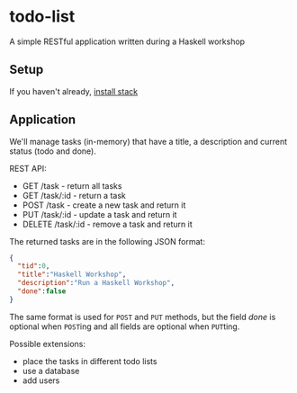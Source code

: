 # todo-list
A simple RESTful application written during a Haskell workshop

## Setup
If you haven't already, [install stack](https://haskell-lang.org/get-started)

## Application
We'll manage tasks (in-memory) that have a title, a description and current status (todo and done).

REST API:
* GET    /task - return all tasks
* GET    /task/:id - return a task
* POST   /task - create a new task and return it
* PUT    /task/:id - update a task and return it
* DELETE /task/:id - remove a task and return it

The returned tasks are in the following JSON format:

```json
{
  "tid":0,
  "title":"Haskell Workshop",
  "description":"Run a Haskell Workshop",
  "done":false
}
```

The same format is used for `POST` and `PUT` methods, but the field *done* is optional when `POST`ing and all fields are optional when `PUT`ting.

Possible extensions:
* place the tasks in different todo lists
* use a database
* add users
